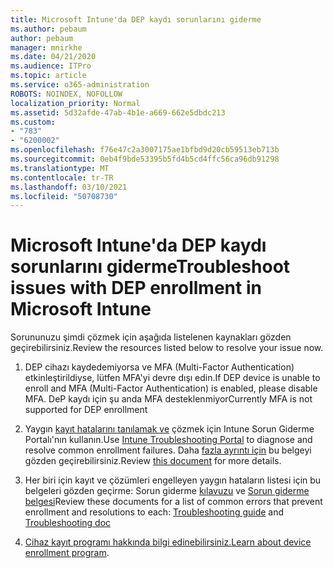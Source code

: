 ```yaml
---
title: Microsoft Intune'da DEP kaydı sorunlarını giderme
ms.author: pebaum
author: pebaum
manager: mnirkhe
ms.date: 04/21/2020
ms.audience: ITPro
ms.topic: article
ms.service: o365-administration
ROBOTS: NOINDEX, NOFOLLOW
localization_priority: Normal
ms.assetid: 5d32afde-47ab-4b1e-a669-662e5dbdc213
ms.custom:
- "783"
- "6200002"
ms.openlocfilehash: f76e47c2a3007175ae1bfbd9d20cb59513eb713b
ms.sourcegitcommit: 0eb4f9bde53395b5fd4b5cd4ffc56ca96db91298
ms.translationtype: MT
ms.contentlocale: tr-TR
ms.lasthandoff: 03/10/2021
ms.locfileid: "50708730"
---
```

# <a name="troubleshoot-issues-with-dep-enrollment-in-microsoft-intune"></a><span data-ttu-id="37637-102">Microsoft Intune'da DEP kaydı sorunlarını giderme</span><span class="sxs-lookup"><span data-stu-id="37637-102">Troubleshoot issues with DEP enrollment in Microsoft Intune</span></span>

<span data-ttu-id="37637-103">Sorununuzu şimdi çözmek için aşağıda listelenen kaynakları gözden geçirebilirsiniz.</span><span class="sxs-lookup"><span data-stu-id="37637-103">Review the resources listed below to resolve your issue now.</span></span>
  
1. <span data-ttu-id="37637-104">DEP cihazı kaydedemiyorsa ve MFA (Multi-Factor Authentication) etkinleştirildiyse, lütfen MFA'yi devre dışı edin.</span><span class="sxs-lookup"><span data-stu-id="37637-104">If DEP device is unable to enroll and MFA (Multi-Factor Authentication) is enabled, please disable MFA.</span></span> <span data-ttu-id="37637-105">DeP kaydı için şu anda MFA desteklenmiyor</span><span class="sxs-lookup"><span data-stu-id="37637-105">Currently MFA is not supported for DEP enrollment</span></span>

2. <span data-ttu-id="37637-106">Yaygın [kayıt hatalarını tanılamak ve](https://devicemanagement.microsoft.com/#blade/Microsoft_Intune_DeviceSettings/TroubleshootBlade) çözmek için Intune Sorun Giderme Portalı'nın kullanın.</span><span class="sxs-lookup"><span data-stu-id="37637-106">Use [Intune Troubleshooting Portal](https://devicemanagement.microsoft.com/#blade/Microsoft_Intune_DeviceSettings/TroubleshootBlade) to diagnose and resolve common enrollment failures.</span></span> <span data-ttu-id="37637-107">Daha [fazla ayrıntı için](https://docs.microsoft.com/intune/help-desk-operators) bu belgeyi gözden geçirebilirsiniz.</span><span class="sxs-lookup"><span data-stu-id="37637-107">Review [this document](https://docs.microsoft.com/intune/help-desk-operators) for more details.</span></span>

3. <span data-ttu-id="37637-108">Her biri için kayıt ve çözümleri engelleyen yaygın hataların listesi için bu belgeleri gözden geçirme: Sorun giderme [kılavuzu](https://support.microsoft.com/help/4039809/troubleshooting-ios-device-enrollment-in-intune) ve [Sorun giderme belgesi](https://docs.microsoft.com/troubleshoot/mem/intune/troubleshoot-device-enrollment-in-intune)</span><span class="sxs-lookup"><span data-stu-id="37637-108">Review these documents for a list of common errors that prevent enrollment and resolutions to each: [Troubleshooting guide](https://support.microsoft.com/help/4039809/troubleshooting-ios-device-enrollment-in-intune) and [Troubleshooting doc](https://docs.microsoft.com/troubleshoot/mem/intune/troubleshoot-device-enrollment-in-intune)</span></span>

4. <span data-ttu-id="37637-109">[Cihaz kayıt programı hakkında bilgi edinebilirsiniz.](https://docs.microsoft.com/intune/device-enrollment-program-enroll-ios)</span><span class="sxs-lookup"><span data-stu-id="37637-109">[Learn about device enrollment program](https://docs.microsoft.com/intune/device-enrollment-program-enroll-ios).</span></span>
